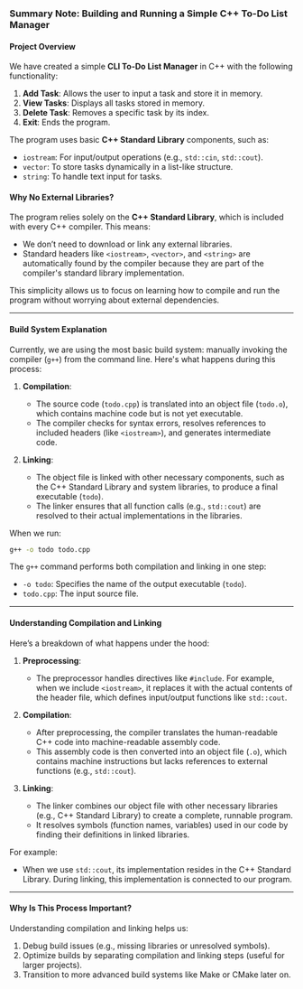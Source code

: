 ### Summary Note: Building and Running a Simple C++ To-Do List Manager

#### **Project Overview**
We have created a simple **CLI To-Do List Manager** in C++ with the following functionality:
1. **Add Task**: Allows the user to input a task and store it in memory.
2. **View Tasks**: Displays all tasks stored in memory.
3. **Delete Task**: Removes a specific task by its index.
4. **Exit**: Ends the program.

The program uses basic **C++ Standard Library** components, such as:
- `iostream`: For input/output operations (e.g., `std::cin`, `std::cout`).
- `vector`: To store tasks dynamically in a list-like structure.
- `string`: To handle text input for tasks.

#### **Why No External Libraries?**
The program relies solely on the **C++ Standard Library**, which is included with every C++ compiler. This means:
- We don’t need to download or link any external libraries.
- Standard headers like `<iostream>`, `<vector>`, and `<string>` are automatically found by the compiler because they are part of the compiler's standard library implementation.

This simplicity allows us to focus on learning how to compile and run the program without worrying about external dependencies.

---

#### **Build System Explanation**
Currently, we are using the most basic build system: manually invoking the compiler (`g++`) from the command line. Here's what happens during this process:

1. **Compilation**:
   - The source code (`todo.cpp`) is translated into an object file (`todo.o`), which contains machine code but is not yet executable.
   - The compiler checks for syntax errors, resolves references to included headers (like `<iostream>`), and generates intermediate code.

2. **Linking**:
   - The object file is linked with other necessary components, such as the C++ Standard Library and system libraries, to produce a final executable (`todo`).
   - The linker ensures that all function calls (e.g., `std::cout`) are resolved to their actual implementations in the libraries.

When we run:
```bash
g++ -o todo todo.cpp
```
The `g++` command performs both compilation and linking in one step:
- `-o todo`: Specifies the name of the output executable (`todo`).
- `todo.cpp`: The input source file.

---

#### **Understanding Compilation and Linking**

Here’s a breakdown of what happens under the hood:

1. **Preprocessing**:
   - The preprocessor handles directives like `#include`. For example, when we include `<iostream>`, it replaces it with the actual contents of the header file, which defines input/output functions like `std::cout`.

2. **Compilation**:
   - After preprocessing, the compiler translates the human-readable C++ code into machine-readable assembly code.
   - This assembly code is then converted into an object file (`.o`), which contains machine instructions but lacks references to external functions (e.g., `std::cout`).

3. **Linking**:
   - The linker combines our object file with other necessary libraries (e.g., C++ Standard Library) to create a complete, runnable program.
   - It resolves symbols (function names, variables) used in our code by finding their definitions in linked libraries.

For example:
- When we use `std::cout`, its implementation resides in the C++ Standard Library. During linking, this implementation is connected to our program.

---

#### **Why Is This Process Important?**
Understanding compilation and linking helps us:
1. Debug build issues (e.g., missing libraries or unresolved symbols).
2. Optimize builds by separating compilation and linking steps (useful for larger projects).
3. Transition to more advanced build systems like Make or CMake later on.
